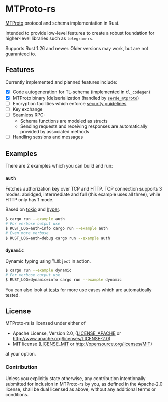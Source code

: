 # MTProto-rs

[MTProto](https://core.telegram.org/mtproto) protocol and schema
implementation in Rust.

Intended to provide low-level features to create a robust foundation for
higher-level libraries such as `telegram-rs`.

Supports Rust 1.26 and newer.
Older versions may work, but are not guaranteed to.


## Features

Currently implemented and planned features include:

- [x] Code autogeneration for TL-schema
      (implemented in [`tl_codegen`][tl_codegen_code])
- [x] MTProto binary [de]serialization
      (handled by [`serde_mtproto`][serde_mtproto_repo])
- [ ] Encryption facilities which enforce
      [security guidelines][mtproto_security_guidelines]
- [ ] Key exchange
- [ ] Seamless RPC:
    * Schema functions are modeled as structs
    * Sending requests and receiving responses are automatically
      provided by associated methods
- [ ] Handling sessions and messages

[tl_codegen_code]: https://github.com/Connicpu/mtproto-rs/tree/master/tl_codegen
[serde_mtproto_repo]: https://github.com/hcpl/serde_mtproto
[mtproto_security_guidelines]: https://core.telegram.org/mtproto/security_guidelines


## Examples

There are 2 examples which you can build and run:

### `auth`

Fetches authorization key over TCP and HTTP.
TCP connection supports 3 modes: abridged, intermediate and full (this example uses all three),
while HTTP only has 1 mode.

Based on [tokio](https://tokio.rs) and [hyper](https://hyper.rs).

```sh
$ cargo run --example auth
# For verbose output use
$ RUST_LOG=auth=info cargo run --example auth
# Even more verbose
$ RUST_LOG=auth=debug cargo run --example auth
```

### `dynamic`

Dynamic typing using `TLObject` in action.

```sh
$ cargo run --example dynamic
# For verbose output use
$ RUST_LOG=dynamic=info cargo run --example dynamic
```

You can also look at [tests](./tests/) for more use cases which are automatically tested.


## License

MTProto-rs is licensed under either of

 * Apache License, Version 2.0, ([LICENSE_APACHE](LICENSE_APACHE) or
   http://www.apache.org/licenses/LICENSE-2.0)
 * MIT license ([LICENSE_MIT](LICENSE_MIT) or
   http://opensource.org/licenses/MIT)

at your option.

### Contribution

Unless you explicitly state otherwise, any contribution intentionally submitted
for inclusion in MTProto-rs by you, as defined in the Apache-2.0 license, shall
be dual licensed as above, without any additional terms or conditions.
